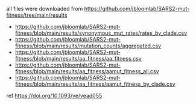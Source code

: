 all files were downloaded from https://github.com/jbloomlab/SARS2-mut-fitness/tree/main/results

- https://github.com/jbloomlab/SARS2-mut-fitness/blob/main/results/synonymous_mut_rates/rates_by_clade.csv
- https://github.com/jbloomlab/SARS2-mut-fitness/blob/main/results/mutation_counts/aggregated.csv
- https://github.com/jbloomlab/SARS2-mut-fitness/blob/main/results/aa_fitness/aa_fitness.csv
- https://github.com/jbloomlab/SARS2-mut-fitness/blob/main/results/aa_fitness/aamut_fitness_all.csv
- https://github.com/jbloomlab/SARS2-mut-fitness/blob/main/results/aa_fitness/aamut_fitness_by_clade.csv



ref https://doi.org/10.1093/ve/vead055

